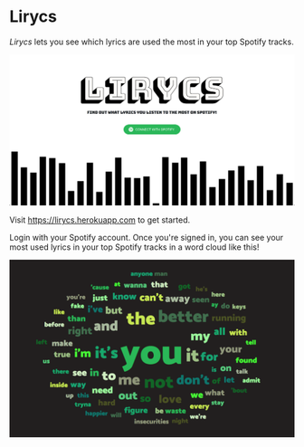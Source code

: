 # Lirycs

*Lirycs* lets you see which lyrics are used the most in your top Spotify tracks.

![Lirycs home page](/client/src/imgs/Lirycs-page.png)

Visit https://lirycs.herokuapp.com to get started.

Login with your Spotify account. Once you're signed in, you can see your most used lyrics in your top Spotify tracks in a word cloud like this!

![Lyric word cloud](/client/src/imgs/word-cloud.png)
